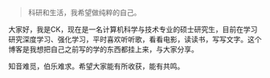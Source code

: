 > 科研和生活，我希望做纯粹的自己。

大家好，我是CK，现在是一名计算机科学与技术专业的硕士研究生，目前在学习研究深度学习、强化学习，平时喜欢听听歌，看看电影，读读书，写写文字。这个博客是我想把自己之前写的学的东西都挂上来，与大家分享。

知音难觅，伯乐难求。希望大家能有所收获，能有共鸣。
